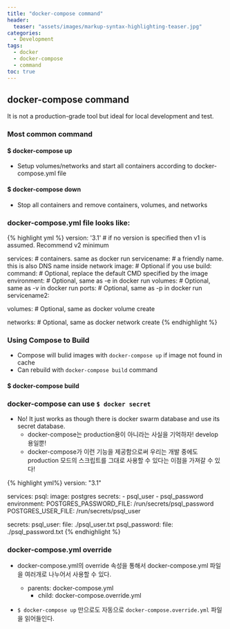 ```yaml
---
title: "docker-compose command"
header:
  teaser: "assets/images/markup-syntax-highlighting-teaser.jpg"
categories:
  - Development
tags:
  - docker
  - docker-compose
  - command
toc: true
---
```


## docker-compose command

It is not a production-grade tool but ideal for local development and test.

### Most common command

#### $ docker-compose up

* Setup volumes/networks and start all containers according to docker-compose.yml file

#### $ docker-compose down

* Stop all containers and remove containers, volumes, and networks

### docker-compose.yml file looks like:

{% highlight yml %}
version: '3.1'  # if no version is specified then v1 is assumed. Recommend v2 minimum

services:  # containers. same as docker run
  servicename: # a friendly name. this is also DNS name inside network
    image: # Optional if you use build:
    command: # Optional, replace the default CMD specified by the image
    environment: # Optional, same as -e in docker run
    volumes: # Optional, same as -v in docker run
    ports: # Optional, same as -p in docker run
  servicename2:

volumes: # Optional, same as docker volume create

networks: # Optional, same as docker network create
{% endhighlight  %}

### Using Compose to Build

* Compose will bulid images with `docker-compose up` if image not found in cache
* Can rebuild with `docker-compose build` command

#### $ docker-compose build

### docker-compose can use `$ docker secret`

* No! It just works as though there is docker swarm database and use its secret database.
  * docker-compose는 production용이 아니라는 사실을 기억하자! develop 용일뿐!
  * docker-compose가 이런 기능을 제공함으로써 우리는 개발 중에도 production 모드의 스크립트를 그대로 사용할 수 있다는 이점을 가져갈 수 있다!

{% highlight yml%}
version: "3.1"

services:
  psql:
    image: postgres
    secrets:
      - psql_user
      - psql_password
    environment:
      POSTGRES_PASSWORD_FILE: /run/secrets/psql_password
      POSTGRES_USER_FILE: /run/secrets/psql_user

secrets:
  psql_user:
    file: ./psql_user.txt
  psql_password:
    file: ./psql_password.txt
{% endhighlight %}

### docker-compose.yml override

* docker-compose.yml의 override 속성을 통해서 docker-compose.yml 파일을 여러개로 나누어서 사용할 수 있다.
  * parents: docker-compose.yml
    * child: docker-compose.override.yml

* `$ docker-compose up` 만으로도 자동으로 `docker-compose.override.yml` 파일을 읽어들인다.
